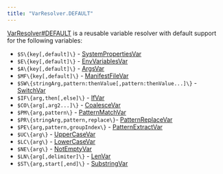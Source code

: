 ```yaml
---
title: "VarResolver.DEFAULT"
---
```


[VarResolver#DEFAULT]({{API_DOCS}}/org/apache/juneau/svl/VarResolver.html#DEFAULT) is a reusable variable resolver with default support for the following variables:
- `$S\{key[,default]\}` - [SystemPropertiesVar]({{API_DOCS}}/org/apache/juneau/svl/vars/SystemPropertiesVar.html)
- `$E\{key[,default]\}` - [EnvVariablesVar]({{API_DOCS}}/org/apache/juneau/svl/vars/EnvVariablesVar.html)
- `$A\{key[,default]\}` - [ArgsVar]({{API_DOCS}}/org/apache/juneau/svl/vars/ArgsVar.html)
- `$MF\{key[,default]\}` - [ManifestFileVar]({{API_DOCS}}/org/apache/juneau/svl/vars/ManifestFileVar.html)
- `$SW\{stringArg,pattern:thenValue[,pattern:thenValue...]\}` - [SwitchVar]({{API_DOCS}}/org/apache/juneau/svl/vars/SwitchVar.html)
- `$IF\{arg,then[,else]\}` - [IfVar]({{API_DOCS}}/org/apache/juneau/svl/vars/IfVar.html)
- `$CO\{arg[,arg2...]\}` - [CoalesceVar]({{API_DOCS}}/org/apache/juneau/svl/vars/CoalesceVar.html)
- `$PM\{arg,pattern\}` - [PatternMatchVar]({{API_DOCS}}/org/apache/juneau/svl/vars/PatternMatchVar.html)
- `$PR\{stringArg,pattern,replace\}`- [PatternReplaceVar]({{API_DOCS}}/org/apache/juneau/svl/vars/PatternReplaceVar.html)
- `$PE\{arg,pattern,groupIndex\}` - [PatternExtractVar]({{API_DOCS}}/org/apache/juneau/svl/vars/PatternExtractVar.html)
- `$UC\{arg\}` - [UpperCaseVar]({{API_DOCS}}/org/apache/juneau/svl/vars/UpperCaseVar.html)
- `$LC\{arg\}` - [LowerCaseVar]({{API_DOCS}}/org/apache/juneau/svl/vars/LowerCaseVar.html)
- `$NE\{arg\}` - [NotEmptyVar]({{API_DOCS}}/org/apache/juneau/svl/vars/NotEmptyVar.html)
- `$LN\{arg[,delimiter]\}` - [LenVar]({{API_DOCS}}/org/apache/juneau/svl/vars/LenVar.html)
- `$ST\{arg,start[,end]\}` - [SubstringVar]({{API_DOCS}}/org/apache/juneau/svl/vars/SubstringVar.html)
